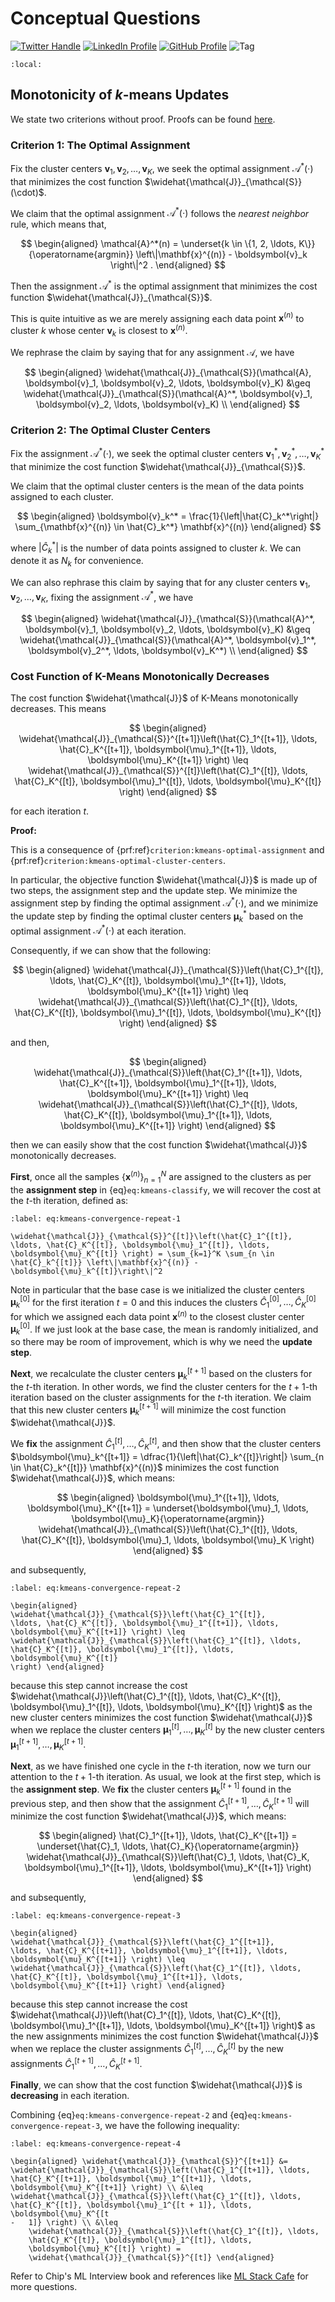 # Conceptual Questions

[![Twitter Handle](https://img.shields.io/badge/Twitter-@gaohongnan-blue?style=social&logo=twitter)](https://twitter.com/gaohongnan)
[![LinkedIn Profile](https://img.shields.io/badge/@gaohongnan-blue?style=social&logo=linkedin)](https://linkedin.com/in/gao-hongnan)
[![GitHub Profile](https://img.shields.io/badge/GitHub-gao--hongnan-lightgrey?style=social&logo=github)](https://github.com/gao-hongnan)
![Tag](https://img.shields.io/badge/Tag-Organized_Chaos-orange)

```{contents}
:local:
```

## Monotonicity of $k$-means Updates

We state two criterions without proof. Proofs can be found
[here](https://www.gaohongnan.com/influential/kmeans_clustering/02_concept.html#the-necessary-conditions-to-minimize-the-objective-function).

### Criterion 1: The Optimal Assignment

Fix the cluster centers
$\boldsymbol{v}_1, \boldsymbol{v}_2, \ldots, \boldsymbol{v}_K$, we seek the
optimal assignment $\mathcal{A}^*(\cdot)$ that minimizes the cost function
$\widehat{\mathcal{J}}_{\mathcal{S}}(\cdot)$.

We claim that the optimal assignment $\mathcal{A}^*(\cdot)$ follows the _nearest
neighbor_ rule, which means that,

$$
\begin{aligned}
\mathcal{A}^*(n) = \underset{k \in \{1, 2, \ldots, K\}}{\operatorname{argmin}} \left\|\mathbf{x}^{(n)} - \boldsymbol{v}_k \right\|^2 .
\end{aligned}
$$

Then the assignment $\mathcal{A}^*$ is the optimal assignment that minimizes the
cost function $\widehat{\mathcal{J}}_{\mathcal{S}}$.

This is quite intuitive as we are merely assigning each data point
$\mathbf{x}^{(n)}$ to cluster $k$ whose center $\boldsymbol{v}_k$ is closest to
$\mathbf{x}^{(n)}$.

We rephrase the claim by saying that for any assignment $\mathcal{A}$, we have

$$
\begin{aligned}
\widehat{\mathcal{J}}_{\mathcal{S}}(\mathcal{A}, \boldsymbol{v}_1, \boldsymbol{v}_2, \ldots, \boldsymbol{v}_K) &\geq \widehat{\mathcal{J}}_{\mathcal{S}}(\mathcal{A}^*, \boldsymbol{v}_1, \boldsymbol{v}_2, \ldots, \boldsymbol{v}_K) \\
\end{aligned}
$$

### Criterion 2: The Optimal Cluster Centers

Fix the assignment $\mathcal{A}^*(\cdot)$, we seek the optimal cluster centers
$\boldsymbol{v}_1^*, \boldsymbol{v}_2^*, \ldots, \boldsymbol{v}_K^*$ that
minimize the cost function $\widehat{\mathcal{J}}_{\mathcal{S}}$.

We claim that the optimal cluster centers is the mean of the data points
assigned to each cluster.

$$
\begin{aligned}
\boldsymbol{v}_k^* = \frac{1}{\left|\hat{C}_k^*\right|} \sum_{\mathbf{x}^{(n)} \in \hat{C}_k^*} \mathbf{x}^{(n)}
\end{aligned}
$$

where $\left|\hat{C}_k^*\right|$ is the number of data points assigned to
cluster $k$. We can denote it as $N_k$ for convenience.

We can also rephrase this claim by saying that for any cluster centers
$\boldsymbol{v}_1, \boldsymbol{v}_2, \ldots, \boldsymbol{v}_K$, fixing the
assignment $\mathcal{A}^*$, we have

$$
\begin{aligned}
\widehat{\mathcal{J}}_{\mathcal{S}}(\mathcal{A}^*, \boldsymbol{v}_1, \boldsymbol{v}_2, \ldots, \boldsymbol{v}_K) &\geq \widehat{\mathcal{J}}_{\mathcal{S}}(\mathcal{A}^*, \boldsymbol{v}_1^*, \boldsymbol{v}_2^*, \ldots, \boldsymbol{v}_K^*) \\
\end{aligned}
$$

### Cost Function of K-Means Monotonically Decreases

The cost function $\widehat{\mathcal{J}}$ of K-Means monotonically decreases.
This means

$$
\begin{aligned}
\widehat{\mathcal{J}}_{\mathcal{S}}^{[t+1]}\left(\hat{C}_1^{[t+1]}, \ldots, \hat{C}_K^{[t+1]}, \boldsymbol{\mu}_1^{[t+1]}, \ldots, \boldsymbol{\mu}_K^{[t+1]} \right) \leq \widehat{\mathcal{J}}_{\mathcal{S}}^{[t]}\left(\hat{C}_1^{[t]}, \ldots, \hat{C}_K^{[t]}, \boldsymbol{\mu}_1^{[t]}, \ldots, \boldsymbol{\mu}_K^{[t]} \right)
\end{aligned}
$$

for each iteration $t$.

**Proof:**

This is a consequence of {prf:ref}`criterion:kmeans-optimal-assignment` and
{prf:ref}`criterion:kmeans-optimal-cluster-centers`.

In particular, the objective function $\widehat{\mathcal{J}}$ is made up of two
steps, the assignment step and the update step. We minimize the assignment step
by finding the optimal assignment $\mathcal{A}^{*}(\cdot)$, and we minimize the
update step by finding the optimal cluster centers $\boldsymbol{\mu}_k^{*}$
based on the optimal assignment $\mathcal{A}^{*}(\cdot)$ at each iteration.

Consequently, if we can show that the following:

$$
\begin{aligned}
\widehat{\mathcal{J}}_{\mathcal{S}}\left(\hat{C}_1^{[t]}, \ldots, \hat{C}_K^{[t]}, \boldsymbol{\mu}_1^{[t+1]}, \ldots, \boldsymbol{\mu}_K^{[t+1]} \right) \leq \widehat{\mathcal{J}}_{\mathcal{S}}\left(\hat{C}_1^{[t]}, \ldots, \hat{C}_K^{[t]}, \boldsymbol{\mu}_1^{[t]}, \ldots, \boldsymbol{\mu}_K^{[t]} \right)
\end{aligned}
$$

and then,

$$
\begin{aligned}
\widehat{\mathcal{J}}_{\mathcal{S}}\left(\hat{C}_1^{[t+1]}, \ldots, \hat{C}_K^{[t+1]}, \boldsymbol{\mu}_1^{[t+1]}, \ldots, \boldsymbol{\mu}_K^{[t+1]} \right) \leq \widehat{\mathcal{J}}_{\mathcal{S}}\left(\hat{C}_1^{[t]}, \ldots, \hat{C}_K^{[t]}, \boldsymbol{\mu}_1^{[t+1]}, \ldots, \boldsymbol{\mu}_K^{[t+1]} \right)
\end{aligned}
$$

then we can easily show that the cost function $\widehat{\mathcal{J}}$
monotonically decreases.

**First**, once all the samples $\left\{\mathbf{x}^{(n)}\right\}_{n=1}^N$ are
assigned to the clusters as per the **assignment step** in
{eq}`eq:kmeans-classify`, we will recover the cost at the $t$-th iteration,
defined as:

```{math}
:label: eq:kmeans-convergence-repeat-1

\widehat{\mathcal{J}}_{\mathcal{S}}^{[t]}\left(\hat{C}_1^{[t]}, \ldots, \hat{C}_K^{[t]}, \boldsymbol{\mu}_1^{[t]}, \ldots, \boldsymbol{\mu}_K^{[t]} \right) = \sum_{k=1}^K \sum_{n \in \hat{C}_k^{[t]}} \left\|\mathbf{x}^{(n)} - \boldsymbol{\mu}_k^{[t]}\right\|^2
```

Note in particular that the base case is we initialized the cluster centers
$\boldsymbol{\mu}_k^{[0]}$ for the first iteration $t=0$ and this induces the
clusters $\hat{C}_1^{[0]}, \ldots, \hat{C}_K^{[0]}$ for which we assigned each
data point $\mathbf{x}^{(n)}$ to the closest cluster center
$\boldsymbol{\mu}_k^{[0]}$. If we just look at the base case, the mean is
randomly initialized, and so there may be room of improvement, which is why we
need the **update step**.

**Next**, we recalculate the cluster centers $\boldsymbol{\mu}_k^{[t+1]}$ based
on the clusters for the $t$-th iteration. In other words, we find the cluster
centers for the $t+1$-th iteration based on the cluster assignments for the
$t$-th iteration. We claim that this new cluster centers
$\boldsymbol{\mu}_k^{[t+1]}$ will minimize the cost function
$\widehat{\mathcal{J}}$.

We **fix** the assignment $\hat{C}_1^{[t]}, \ldots, \hat{C}_K^{[t]}$, and then
show that the cluster centers
$\boldsymbol{\mu}_k^{[t+1]} = \dfrac{1}{\left|\hat{C}_k^{[t]}\right|} \sum_{n \in \hat{C}_k^{[t]}} \mathbf{x}^{(n)}$
minimizes the cost function $\widehat{\mathcal{J}}$, which means:

$$
\begin{aligned} \boldsymbol{\mu}_1^{[t+1]}, \ldots, \boldsymbol{\mu}_K^{[t+1]}
= \underset{\boldsymbol{\mu}_1, \ldots,
\boldsymbol{\mu}_K}{\operatorname{argmin}}
\widehat{\mathcal{J}}_{\mathcal{S}}\left(\hat{C}_1^{[t]}, \ldots,
\hat{C}_K^{[t]}, \boldsymbol{\mu}_1, \ldots, \boldsymbol{\mu}_K \right)
\end{aligned}
$$

and subsequently,

```{math}
:label: eq:kmeans-convergence-repeat-2

\begin{aligned} \widehat{\mathcal{J}}_{\mathcal{S}}\left(\hat{C}_1^{[t]},
\ldots, \hat{C}_K^{[t]}, \boldsymbol{\mu}_1^{[t+1]}, \ldots,
\boldsymbol{\mu}_K^{[t+1]} \right) \leq
\widehat{\mathcal{J}}_{\mathcal{S}}\left(\hat{C}_1^{[t]}, \ldots,
\hat{C}_K^{[t]}, \boldsymbol{\mu}_1^{[t]}, \ldots, \boldsymbol{\mu}_K^{[t]}
\right) \end{aligned}
```

because this step cannot increase the cost
$\widehat{\mathcal{J}}\left(\hat{C}_1^{[t]}, \ldots, \hat{C}_K^{[t]}, \boldsymbol{\mu}_1^{[t]}, \ldots, \boldsymbol{\mu}_K^{[t]} \right)$
as the new cluster centers minimizes the cost function $\widehat{\mathcal{J}}$
when we replace the cluster centers
$\boldsymbol{\mu}_1^{[t]}, \ldots, \boldsymbol{\mu}_K^{[t]}$ by the new cluster
centers $\boldsymbol{\mu}_1^{[t+1]}, \ldots, \boldsymbol{\mu}_K^{[t+1]}$.

**Next**, as we have finished one cycle in the $t$-th iteration, now we turn our
attention to the $t+1$-th iteration. As usual, we look at the first step, which
is the **assignment step**. We **fix** the cluster centers
$\boldsymbol{\mu}_k^{[t+1]}$ found in the previous step, and then show that the
assignment $\hat{C}_1^{[t+1]}, \ldots, \hat{C}_K^{[t+1]}$ will minimize the cost
function $\widehat{\mathcal{J}}$, which means:

$$
\begin{aligned} \hat{C}_1^{[t+1]}, \ldots, \hat{C}_K^{[t+1]} =
\underset{\hat{C}_1, \ldots, \hat{C}_K}{\operatorname{argmin}}
\widehat{\mathcal{J}}_{\mathcal{S}}\left(\hat{C}_1, \ldots, \hat{C}_K,
\boldsymbol{\mu}_1^{[t+1]}, \ldots, \boldsymbol{\mu}_K^{[t+1]} \right)
\end{aligned}
$$

and subsequently,

```{math}
:label: eq:kmeans-convergence-repeat-3

\begin{aligned} \widehat{\mathcal{J}}_{\mathcal{S}}\left(\hat{C}_1^{[t+1]},
\ldots, \hat{C}_K^{[t+1]}, \boldsymbol{\mu}_1^{[t+1]}, \ldots,
\boldsymbol{\mu}_K^{[t+1]} \right) \leq
\widehat{\mathcal{J}}_{\mathcal{S}}\left(\hat{C}_1^{[t]}, \ldots,
\hat{C}_K^{[t]}, \boldsymbol{\mu}_1^{[t+1]}, \ldots,
\boldsymbol{\mu}_K^{[t+1]} \right) \end{aligned}
```

because this step cannot increase the cost
$\widehat{\mathcal{J}}\left(\hat{C}_1^{[t]}, \ldots, \hat{C}_K^{[t]}, \boldsymbol{\mu}_1^{[t+1]}, \ldots, \boldsymbol{\mu}_K^{[t+1]} \right)$
as the new assignments minimizes the cost function $\widehat{\mathcal{J}}$ when
we replace the cluster assignments $\hat{C}_1^{[t]}, \ldots, \hat{C}_K^{[t]}$ by
the new assignments $\hat{C}_1^{[t+1]}, \ldots, \hat{C}_K^{[t+1]}$.

**Finally**, we can show that the cost function $\widehat{\mathcal{J}}$ is
**decreasing** in each iteration.

Combining {eq}`eq:kmeans-convergence-repeat-2` and
{eq}`eq:kmeans-convergence-repeat-3`, we have the following inequality:

```{math}
:label: eq:kmeans-convergence-repeat-4

\begin{aligned} \widehat{\mathcal{J}}_{\mathcal{S}}^{[t+1]} &=
\widehat{\mathcal{J}}_{\mathcal{S}}\left(\hat{C}_1^{[t+1]}, \ldots,
\hat{C}_K^{[t+1]}, \boldsymbol{\mu}_1^{[t+1]}, \ldots,
\boldsymbol{\mu}_K^{[t+1]} \right) \\ &\leq
\widehat{\mathcal{J}}_{\mathcal{S}}\left(\hat{C}_1^{[t]}, \ldots,
\hat{C}_K^{[t]}, \boldsymbol{\mu}_1^{[t + 1]}, \ldots, \boldsymbol{\mu}_K^{[t
-   1]} \right) \\ &\leq
    \widehat{\mathcal{J}}_{\mathcal{S}}\left(\hat{C}_1^{[t]}, \ldots,
    \hat{C}_K^{[t]}, \boldsymbol{\mu}_1^{[t]}, \ldots,
    \boldsymbol{\mu}_K^{[t]} \right) =
    \widehat{\mathcal{J}}_{\mathcal{S}}^{[t]} \end{aligned}
```

Refer to Chip's ML Interview book and references like
[ML Stack Cafe](https://www.mlstack.cafe/blog/k-means-clustering-interview-questions)
for more questions.
